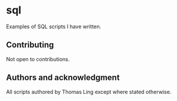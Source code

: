 # sql
Examples of SQL scripts I have written. 

## Contributing
Not open to contributions. 

## Authors and acknowledgment
All scripts authored by Thomas Ling except where stated otherwise. 